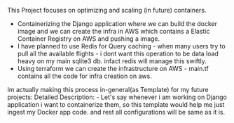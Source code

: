This Project focuses on optimizing and scaling (in future) containers.

- Containerizing the Django application where we can build the docker image and we can create the infra in AWS which contains a Elastic Container Registry on AWS and pushing a image.
- I have planned to use Redis for Query caching - when many users try to pull all the available flights - i dont want this operation to be data load heavy on my main sqlite3 db. infact redis will manage this swiftly.
- Using terraform we can create the infrastructure on AWS - main.tf contains all the code for infra creation on aws.
  
Im actually making this process in-general(as Template) for my future projects:
  Detailed Description:
    - Let's say whenever i am working on Django application i want to containerize them, so this template would help me just ingest my Docker app code.
      and rest all configurations will be same as it is.



